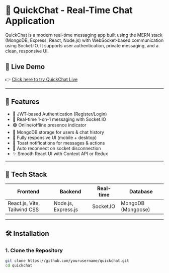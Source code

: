 # 💬 QuickChat - Real-Time Chat Application 

QuickChat is a modern real-time messaging app built using the MERN stack (MongoDB, Express, React, Node.js) with WebSocket-based communication using Socket.IO. It supports user authentication, private messaging, and a clean, responsive UI.
## 🔗 Live Demo

👉 [Click here to try QuickChat Live]([https://your-deployment-url.com](https://vercel.com/bhumees-projects-b0089f91/chat-app-frontend))

---

## 🚀 Features

- 🔐 JWT-based Authentication (Register/Login)
- 👥 Real-time 1-on-1 messaging with Socket.IO
- 🟢 Online/offline presence indicator
- 💾 MongoDB storage for users & chat history
- 📱 Fully responsive UI (mobile + desktop)
- 🔔 Toast notifications for messages & actions
- 🔄 Auto reconnect on socket disconnection
- ✨ Smooth React UI with Context API or Redux

---

## 🧰 Tech Stack

| Frontend | Backend | Real-time | Database |
|----------|---------|-----------|----------|
| React.js, Vite, Tailwind CSS | Node.js, Express.js | Socket.IO | MongoDB (Mongoose) |


---

## 🛠️ Installation

### 1. Clone the Repository

```bash
git clone https://github.com/yourusername/quickchat.git
cd quickchat

